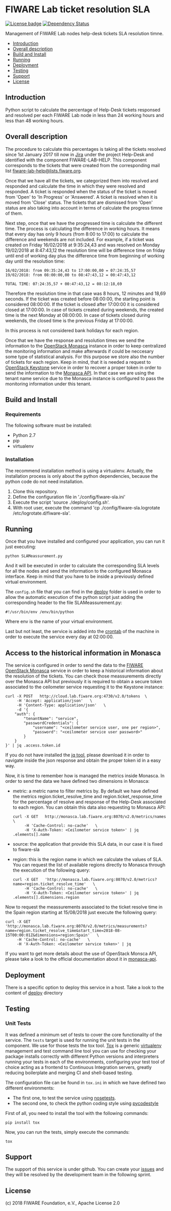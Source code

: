 # FIWARE Lab ticket resolution SLA

[![License badge](https://img.shields.io/badge/license-Apache_2.0-blue.svg)](https://opensource.org/licenses/Apache-2.0)
[![Dependency Status](https://gemnasium.com/badges/github.com/flopezag/fiware-sla.svg)](https://gemnasium.com/github.com/flopezag/fiware-sla)
<!-- [![Build Status](https://travis-ci.org/flopezag/fiware-sla.svg?branch=master)](https://travis-ci.org/flopezag/fiware-sla)
[![Coverage Status](https://coveralls.io/repos/github/flopezag/fiware-sla/badge.svg)](https://coveralls.io/github/flopezag/fiware-sla)
[![Documentation Status](https://readthedocs.org/projects/fiware-sla/badge/?version=latest)](http://fiware-sla.readthedocs.io/en/latest/?badge=latest)
-->

Management of FIWARE Lab nodes help-desk tickets SLA resolution timne.

* [Introduction](#introduction)
* [Overall description](#overall_description)
* [Build and Install](#build-and-install)
* [Running](#running)
* [Deployment](#deployment)
* [Testing](#testing)
* [Support](#support)
* [License](#license)

## Introduction

Python script to calculate the percentage of Help-Desk tickets responsed and resolved per each
FIWARE Lab node in less than 24 working hours and less than 48 working hours.

## Overall description

The procedure to calculate this percentages is taking all the tickets resolved
since 1st January 2017 till now in [Jira](https://jira.fiware.org) under the
project Help-Desk and identified with the component FIWARE-LAB-HELP. This component
corresponds to the tickets that were created from the corresponding mail list
fiware-lab-help@lists.fiware.org.

Once that we have all the tickets, we categorized them into resolved and responded
and calculate the time in which they were resolved and responded. A ticket is responded
when the status of the ticket is moved from 'Open' to 'In Progress' or 'Answered'. A
ticket is resolved when it is moved from 'Close' status. The tickets that are dismissed
from 'Open' status are also taking into account in terms of calculate the progress timne
of them.

Next step, once that we have the progressed time is calculate the different time. The process
is calculating the difference in working hours. It means that every day has only 9 hours
(from 8:00 to 17:00) to calculate the difference and weekends are not included. For example, if
a ticket was created on Friday 16/02/2018 at 9:35:24,43 and was resolved on Monday 19/02/2018
at 8:47:43,12 the resolution time will be difference time on friday until end of working day
plus the difference time from beginning of working day until the resolution time:

    16/02/2018: from 09:35:24,43 to 17:00:00,00 = 07:24:35,57
    19/02/2018: from 08:00:00,00 to 08:47:43,12 = 00:47:43,12

    TOTAL TIME: 07:24:35,57 + 00:47:43,12 = 08:12:18,69

Therefore the resolution time in that case was 8 hours, 12 minutes and 18,69 seconds. If the
ticket was created before 08:00:00, the starting point is considered 08:00:00. If the ticket is
closed after 17:00:00 it is considered closed at 17:00:00. In case of tickets created during
weekends, the created time is the next Monday at 08:00:00. In case of tickets closed during
weekends, the closed time is the previous Friday at 17:00:00.

In this process is not considered bank holidays for each region.

Once that we have the response and resolution times we send the information to the
[OpenStack Monasca](https://wiki.openstack.org/wiki/Monasca) instance in order to keep centralized
the monitoring information and make afterwards if could be neccesary some type of statistical
analysis. For this purpose we store also the number of tickets for each region. Keep in mind,
that it is needed a request to [OpenStack Keystone](https://wiki.openstack.org/wiki/Keystone)
service in order to recover a proper token in order to send the information to the [Monasca API](https://github.com/openstack/monasca-api/blob/master/docs/monasca-api-spec.md). In that case we
are using the tenant name service due to the Monasca instance is configured to pass the monitoring
information under this tenant.

## Build and Install

### Requirements

The following software must be installed:

* Python 2.7
* pip
* virtualenv

### Installation

The recommend installation method is using a virtualenv. Actually, the
installation process is only about the python dependencies, because the python
code do not need installation.

1. Clone this repository.
1. Define the configuration file in './config/fiware-sla.ini'
1. Execute the script 'source ./deploy/config.sh'.
1. With root user, execute the command 'cp ./config/fiware-sla.logrotate /etc/logrotate.d/fiware-sla'.

## Running

Once that you have installed and configured your application, you can run it
just executing:

    python SLAMeassurement.py

And it will be executed in order to calculate the corresponding SLA levels for all the nodes and
send the information to the configured Monasca interface. Keep in mind that you have to be inside
a previously defined virtual environment.

The ``config.sh`` file that you can find in the [deploy](deploy) folder is used in order to allow
the automatic execution of the python script just adding the corresponding header to the file
SLAMeassurement.py:

    #!/usr/bin/env /env/bin/python

Where env is the name of your virtual environment.

Last but not least, the service is added into the
[crontab](https://manpages.debian.org/jessie/cron/crontab.5.en.html) of the machine in order to
execute the service every day at 02:00:00.

## Access to the historical information in Monasca

The service is configured in order to send the data to the [FIWARE OpenStack Monasca](monasca.lab.fiware.org)
service in order to keep a historical information about the resolution of the tickets. You can check those
meassurements directly over the Monasca API but previously it is required to obtain a secure token
associated to the ceilometer service requesting it to the Keystone instance:

```console
curl -X POST   http://cloud.lab.fiware.org:4730/v2.0/tokens  \
     -H 'Accept: application/json'   \
     -H 'Content-Type: application/json'   \
     -d '{
    "auth": {
        "tenantName": "service",
        "passwordCredentials": {
            "username": "<ceilometer service user, one per region>",
            "password": "<ceilometer service user password>"
        }
    }
}' | jq .access.token.id
```

If you do not have installed the [jq tool](https://stedolan.github.io/jq/), please download it in order to navigate
inside the json response and obtain the proper token id in a easy way.

Now, it is time to remember how is managed the metrics inside Monasca. In order to send the data
we have defined two dimensions in Monasca:

* metric: a metric name to filter metrics by. By default we have defined the metrics region.ticket_resolve_time
  and region.ticket_response_time for the percentage of resolve and response of the Help-Desk associated to each
  region. You can obtain this data also requesting to Monasca API:

  ```console
  curl -X GET   http://monasca.lab.fiware.org:8070/v2.0/metrics/names   \
       -H 'Cache-Control: no-cache'   \
       -H 'X-Auth-Token: <Ceilometer service token>' | jq .elements[].name
  ```

* source: the application that provide this SLA data, in our case it is fixed to fiware-sla
* region: this is the region name in which we calculate the values of SLA. You can request the list of available 
  regions directly to Monasca through the execution of the following query:

  ```console
  curl -X GET   'http://monasca.lab.fiware.org:8070/v2.0/metrics?name=region.ticket_resolve_time'   \
       -H 'Cache-Control: no-cache'   \
       -H 'X-Auth-Token: <Ceilometer service token>' | jq .elements[].dimensions.region
  ```

Now to request the meassurements associated to the ticket resolve time in the Spain region starting at 15/08/2018
just execute the following query:

```console
curl -X GET   'http://monasca.lab.fiware.org:8070/v2.0/metrics/measurements?name=region.ticket_resolve_time&start_time=2018-08-15T00:00:01Z&dimensions=region:Spain'   \
     -H 'Cache-Control: no-cache'   \
     -H 'X-Auth-Token: <Ceilometer service token>' | jq
```

If you want to get more details about the use of OpenStack Monsca API, please take a look to the official
documentation about it in [monasca-api](https://github.com/openstack/monasca-api).

## Deployment

There is a specific option to deploy this service in a host. Take a look to
the content of [deploy](deploy/README.md) directory

## Testing

### Unit Tests

It was defined a minimum set of tests to cover the core functionality of the
service. The ``tests`` target is used for running the unit tests in the
component. We use for those tests the tox tool.
[Tox](https://tox.readthedocs.io/en/latest/) is a generic
[virtualenv](https://pypi.python.org/pypi/virtualenv) management and test
command line tool you can use for checking your package installs correctly
with different Python versions and interpreters running your tests in each
of the environments, configuring your test tool of choice acting as a
frontend to Continuous Integration servers, greatly reducing boilerplate and
merging CI and shell-based testing.

The configuration file can be found in ``tox.ini`` in which we have defined two
different environments:

* The first one, to test the service using [nosetests](http://nose.readthedocs.io/en/latest/).
* The second one, to check the python coding style using [pycodestyle](https://pycodestyle.readthedocs.io/en/latest/)

First of all, you need to install the tool with the following commands:

    pip install tox

Now, you can run the tests, simply execute the commands:

    tox

## Support

The support of this service is under github. You can create your [issues](https://github.com/flopezag/fiware-sla/issues/new)
and they will be resolved by the development team in the following sprint.

## License

\(c) 2018 FIWARE Foundation, e.V., Apache License 2.0
